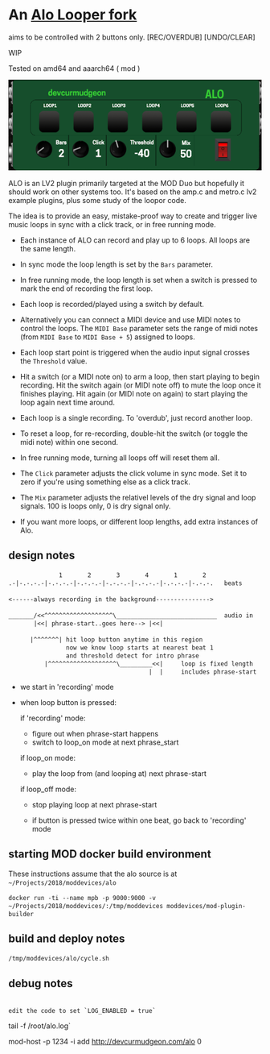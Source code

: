 # An [Alo Looper fork](https://github.com/devcurmudgeon/alo)
aims to be controlled with 2 buttons only.
[REC/OVERDUB] [UNDO/CLEAR]

WIP

Tested on amd64 and aaarch64 ( mod )

![screenshot](/source/alo.lv2/modgui/screenshot-alo.png)

ALO is an LV2 plugin primarily targeted at the MOD Duo but hopefully it should
work on other systems too. It's based on the amp.c and metro.c lv2 example
plugins, plus some study of the loopor code.

The idea is to provide an easy, mistake-proof way to create and trigger live
music loops in sync with a click track, or in free running mode.

- Each instance of ALO can record and play up to 6 loops. All loops are the
  same length.

- In sync mode the loop length is set by the ```Bars``` parameter.

- In free running mode, the loop length is set when a switch is pressed to mark
  the end of recording the first loop.

- Each loop is recorded/played using a switch by default.

- Alternatively you can connect a MIDI device and use MIDI notes to control
  the loops. The ```MIDI Base``` parameter sets the range of midi notes (from
  ```MIDI Base``` to ```MIDI Base + 5```) assigned to loops.

- Each loop start point is triggered when the audio input signal crosses the
 ```Threshold``` value.

- Hit a switch (or a MIDI note on) to arm a loop, then start playing to begin
  recording. Hit the switch again (or MIDI note off) to mute the loop once it
  finishes playing. Hit again (or MIDI note on again) to start playing the
  loop again next time around.

- Each loop is a single recording. To 'overdub', just record another loop.

- To reset a loop, for re-recording, double-hit the switch (or toggle the midi
  note) within one second.

- In free running mode, turning all loops off will reset them all.

- The ```Click``` parameter adjusts the click volume in sync mode. Set it to
  zero if you're using something else as a click track.

- The ```Mix``` parameter adjusts the relativel levels of the dry signal and
  loop signals. 100 is loops only, 0 is dry signal only.

- If you want more loops, or different loop lengths, add extra instances of Alo.

## design notes
```
              1       2       3       4       1       2
.-|-.-.-.-|-.-.-.-|-.-.-.-|-.-.-.-|-.-.-.-|-.-.-.-|-.-.-.   beats

<------always recording in the background--------------->

_______/<<^^^^^^^^^^^^^^^^^^^\____________________________  audio in
       |<<| phrase-start..goes here--> |<<|

      |^^^^^^^| hit loop button anytime in this region
                now we know loop starts at nearest beat 1 
                and threshold detect for intro phrase
          |^^^^^^^^^^^^^^^^^^^\_________<<|     loop is fixed length
                                       |  |     includes phrase-start
```

- we start in 'recording' mode

- when loop button is pressed:

  if 'recording' mode:
    - figure out when phrase-start happens
    - switch to loop_on mode at next phrase_start

  if loop_on mode:
    - play the loop from (and looping at) next phrase-start

  if loop_off mode:
    - stop playing loop at next phrase-start

  - if button is pressed twice within one beat, go back to 'recording' mode

## starting MOD docker build environment

These instructions assume that the alo source is at ```~/Projects/2018/moddevices/alo```

```
docker run -ti --name mpb -p 9000:9000 -v ~/Projects/2018/moddevices/:/tmp/moddevices moddevices/mod-plugin-builder
```

## build and deploy notes

```/tmp/moddevices/alo/cycle.sh```

## debug notes

```

edit the code to set `LOG_ENABLED = true`

```
tail -f /root/alo.log`

mod-host -p 1234 -i
add http://devcurmudgeon.com/alo 0
````
